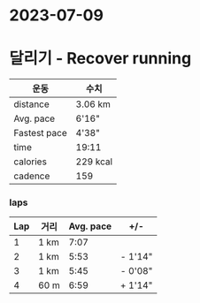 # 2023-07-09

# 달리기 - Recover running
|운동|수치|
|---|---|
|distance|3.06 km|
|Avg. pace| 6'16"|
|Fastest pace|4'38"|
|time|19:11|
|calories|229 kcal|
|cadence|159|

### laps

|Lap|거리|Avg. pace|+/-|
|---|---|--|--|
|1|1 km|7:07||
|2|1 km|5:53|- 1'14"|
|3|1 km|5:45|- 0'08"|
|4|60 m|6:59|+ 1'14"|


